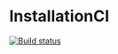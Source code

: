 # InstallationCI
[![Build status](https://ci.appveyor.com/api/projects/status/3bhbl5ny2282nk6p?svg=true)](https://ci.appveyor.com/project/Chebykina-Xenia/orderingcard)
